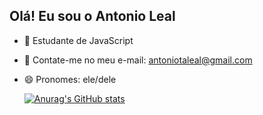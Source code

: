 ## Olá! Eu sou o Antonio Leal

- 🌱 Estudante de JavaScript
- 💬 Contate-me no meu e-mail: antoniotaleal@gmail.com
- 😄 Pronomes: ele/dele

  [![Anurag's GitHub stats](https://github-readme-stats.vercel.app/api?username=Antoniotaleal)](https://github.com/anuraghazra/github-readme-stats)
